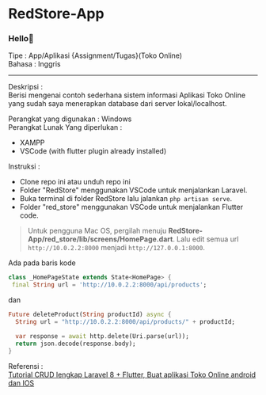 # RedStore-App

### Hello👋

Tipe : App/Aplikasi {Assignment/Tugas}(Toko Online)\
Bahasa : Inggris

---

Deskripsi :\
  Berisi mengenai contoh sederhana sistem informasi Aplikasi Toko Online yang sudah saya menerapkan database dari server lokal/localhost.

Perangkat yang digunakan : Windows\
Perangkat Lunak Yang diperlukan :
- XAMPP
- VSCode (with flutter plugin already installed)

Instruksi :
- Clone repo ini atau unduh repo ini
- Folder "RedStore" menggunakan VSCode untuk menjalankan Laravel.
- Buka terminal di folder RedStore lalu jalankan `php artisan serve`.
- Folder "red_store" menggunakan VSCode untuk menjalankan Flutter code. 
  
> Untuk pengguna Mac OS, pergilah menuju **RedStore-App/red_store/lib/screens/HomePage.dart**.
> Lalu edit semua url `http://10.0.2.2:8000` menjadi `http://127.0.0.1:8000`.

Ada pada baris kode
```dart
class _HomePageState extends State<HomePage> {
 final String url = 'http://10.0.2.2:8000/api/products';
```
dan 

```dart
Future deleteProduct(String productId) async {
  String url = "http://10.0.2.2:8000/api/products/" + productId;

  var response = await http.delete(Uri.parse(url));
  return json.decode(response.body);
}
```

Referensi :\
 [Tutorial CRUD lengkap Laravel 8 + Flutter, Buat aplikasi Toko Online android dan IOS](https://youtu.be/G2oentJ5NVE)
